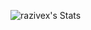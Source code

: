 ![razivex's Stats](https://github-readme-stats.vercel.app/api?username=razivex&theme=onedark&show_icons=true&hide_border=false&count_private=true)
